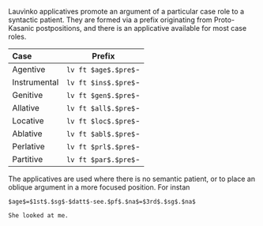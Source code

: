 Lauvìnko applicatives promote an argument of a particular case role to a
syntactic patient. They are formed via a prefix originating from Proto-Kasanic
postpositions, and there is an applicative available for most case roles.

| Case         |        Prefix        |
|:-------------|:--------------------:|
| Agentive     | `lv ft $age$.$pre$`- |
| Instrumental | `lv ft $ins$.$pre$`- |
| Genitive     | `lv ft $gen$.$pre$`- |
| Allative     | `lv ft $all$.$pre$`- |
| Locative     | `lv ft $loc$.$pre$`- |
| Ablative     | `lv ft $abl$.$pre$`- |
| Perlative    | `lv ft $prl$.$pre$`- |
| Partitive    | `lv ft $par$.$pre$`- |

The applicatives are used where there is no semantic patient, or to place an
oblique argument in a more focused position. For instan
```
$age$=$1st$.$sg$-$datt$-see.$pf$.$na$=$3rd$.$sg$.$na$

She looked at me.
```